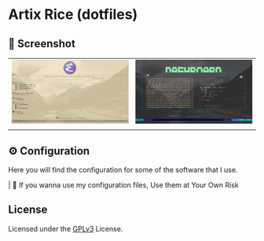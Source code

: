 # Artix Rice (dotfiles)

## 📸 Screenshot

|                                                           |                                                 |
| :-------------------------------------------------------: | :---------------------------------------------: |
| ![Emacs mu4e](.local/share/artix-res/emacs_dashboard.png) | ![Vim bash](.local/share/artix-res/vim-fzf.png) |
|                                                           |                                                 |

## ⚙ Configuration

Here you will find the configuration for some of the software that I use.

| 📢 If you wanna use my configuration files, Use them at Your Own Risk

## License

Licensed under the [GPLv3](LICENSE) License.
